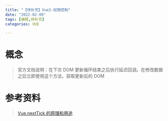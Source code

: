 ```yaml
---
title: "【待补充】Vue2-权限控制"
date: "2022-02-09"
tags: [编程,待补充]
categories: VUE

---
```


# 概念

> 官方文档说明：在下次 DOM 更新循环结束之后执行延迟回调。在修改数据之后立即使用这个方法，获取更新后的 DOM

# 参考资料

> [Vue.nextTick 的原理和用途](https://segmentfault.com/a/1190000012861862)
>


